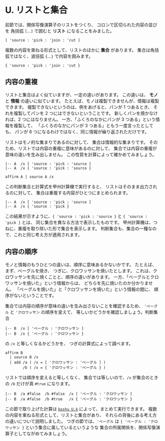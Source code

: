 # U. リストと集合



前節では、関係写像演算子のリストをつくり、
コロンで区切られた内容の並びを
角括弧 `[`...`]` で囲むと **リスト** になることをみました。

``` text
[ 'source : 'pick : 'join : 'cut ]
```

複数の内容を束ねる形式として、リストのほかに **集合** があります。
集合は角括弧ではなく、波括弧 `{`...`}` で内容を囲みます。

``` text
{ 'source : 'pick : 'join : 'cut }
```


## 内容の重複

リストと集合はよく似ていますが、一定の違いがあります。
この違いは、 **モノ** と **情報** の違いに似ています。
たとえば、モノは複製できませんが、情報は複製できます。
複製できないというのは、例をあげると、パンが 1 つあるとき、
それを複製してパンを 2 つにはできないということです。
新しくパンを焼かなければ、2 つにはなりません。
一方、「ふくろのなかにパンが 3 つある」という情報を複製して、
「ふくろのなかにパンが 3 つある」ともう一度言ったとしても、
パンが 6 つになるわけではなく、同じ情報が繰り返されただけです。

リストはモノ的な集まりであるのに対して、
集合は情報的な集まりです。
そのため、リストでは内容の重複に意味があるのに対して、
集合では内容の重複が意味の違いを生み出しません。
この性質を計算によって確かめてみましょう。

``` text
|-- A  /x [ 'source : 'pick : 'source ]
|-- A  /x { 'source : 'pick : 'source }

affirm A | source A /x
```

この判断集合と計算式を甲州計算機で実行すると、
リストはそのまま出力されるのに対して、
集合は重複する内容がひとつにまとめられます。

``` text
|-- A  /x [ 'source : 'pick : 'source ]
|-- A  /x { 'source : 'pick }
```

この結果が示すように、`{ 'source : 'pick : 'source }`
と `{ 'source : 'pick }` とは、
同じ集合を異なる方法で表示したものです。
甲州計算機は、つねに、重複を取り除いた形で集合を表示します。
判断集合も、集合の一種なので、これと同じ考え方が適用されます。


## 内容の順序

モノと情報のもうひとつの違いは、順序に意味あるかないかです。
たとえば、まず、ベーグルを焼き、
つぎに、クロワッサンを焼いたとします。
これは、クロワッサンを先に焼くことと、順序の違いがあります。
一方、「ベーグルとクロワッサンを焼いた」という情報からは、
どちらを先に焼いたのか分かりません。
「ベーグルを焼いた」と「クロワッサンを焼いた」という情報の間に、
順序がないということです。

集合では内容の順序が意味の違いを生み出さないことを確認するため、
`'ベーグル` と `'クロワッサン` の順序を変えて、
等しいかどうかを確認しましょう。判断集合

``` text
|-- B  /x [ 'ベーグル : 'クロワッサン ]
|-- B  /x { 'ベーグル : 'クロワッサン }
```

の `/x` と等しくなるかどうかを、
つぎの計算式によって調べます。

``` text
affirm B
  | source B /x
  | add /a ( /x = [ 'クロワッサン : 'ベーグル ] )
        /b ( /x = { 'クロワッサン : 'ベーグル } )
```

リストでは順序を変えると等しくなく、
集合では等しいので、`/x` が集合のときの
`/b` だけが真 `#true` になります。

``` text
|-- B  /a #false  /b #false  /x [ 'ベーグル : 'クロワッサン ]
|-- B  /a #false  /b #true   /x { 'ベーグル : 'クロワッサン }
```

この節で取り上げた計算は [`koshu U.k`][U.k]
によって、まとめて実行できます。
複数の内容を束ねる形式として、リストと集合があり、
それらの背後にある考え方の違いについて説明しました。
つぎの節では、`'ベーグル` は `{ 'ベーグル : 'クロワッサン }` 
という集合に属しているというような
集合の所属関係を、関係写像演算子としてながめてみましょう。



[U.k]:   https://github.com/seinokatsuhiro/abc-of-koshucode/blob/master/draft/japanese/section/U/U.k

<!-- ------------------------------------------------------------------
|-- TERM  /ja0 'し  /ja '集合            /en "set"
|-- TERM  /ja0 'し  /ja '情報            /en "information"
|-- TERM  /ja0 'も  /ja 'モノ            /en "object"
|-- TERM  /ja0 'り  /ja 'リスト          /en "list"
------------------------------------------------------------------- -->

